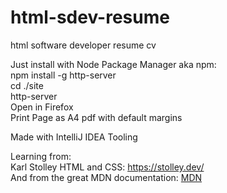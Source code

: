 # html-sdev-resume<br>
html software developer resume cv<br>

Just install with Node Package Manager aka npm:<br>
npm install -g http-server<br>
cd ./site<br>
http-server<br>
Open in Firefox<br>
Print Page as A4 pdf with default margins<br>

Made with IntelliJ IDEA Tooling<br>

Learning from:<br>
Karl Stolley HTML and CSS: <a href="https://stolley.dev/">https://stolley.dev/</a><br>
And from the great MDN documentation: <a href="https://developer.mozilla.org/en-US/docs/Learn_web_development/Core">MDN</a><br>

